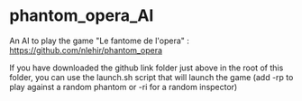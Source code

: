 # phantom_opera_AI

An AI to play the game "Le fantome de l'opera" :
https://github.com/nlehir/phantom_opera


If you have downloaded the github link folder just above in the root of this folder, you can use the launch.sh script that will launch the game (add -rp to play against a random phantom or -ri for a random inspector)